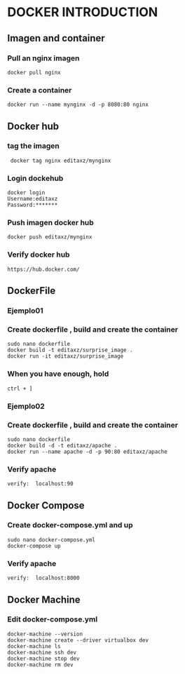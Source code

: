 # DOCKER INTRODUCTION

## Imagen and container
### Pull an nginx imagen 
```
docker pull nginx
```
### Create a container 
```
docker run --name mynginx -d -p 8080:80 nginx
```
## Docker hub
### tag the imagen 
```
 docker tag nginx editaxz/mynginx
```
### Login dockehub 
```
docker login
Username:editaxz
Password:*******
```
### Push imagen docker hub
```
docker push editaxz/mynginx
```
### Verify docker hub
```
https://hub.docker.com/
```

## DockerFile

### Ejemplo01
### Create dockerfile , build and create the container
```
sudo nano dockerfile
docker build -t editaxz/surprise_image .
docker run -it editaxz/surprise_image
```
### When you have enough, hold
```
ctrl + ]
```

### Ejemplo02
### Create dockerfile , build and create the container
```
sudo nano dockerfile
docker build -d -t editaxz/apache .
docker run --name apache -d -p 90:80 editaxz/apache
```
### Verify apache
```
verify:  localhost:90
```

## Docker Compose
### Create docker-compose.yml and up
```
sudo nano docker-compose.yml
docker-compose up
```
### Verify apache
```
verify:  localhost:8000
```

## Docker Machine
### Edit docker-compose.yml 
```
docker-machine --version
docker-machine create --driver virtualbox dev
docker-machine ls
docker-machine ssh dev
docker-machine stop dev
docker-machine rm dev
```


